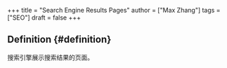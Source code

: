 +++
title = "Search Engine Results Pages"
author = ["Max Zhang"]
tags = ["SEO"]
draft = false
+++

## Definition {#definition}

搜索引擎展示搜索结果的页面。
